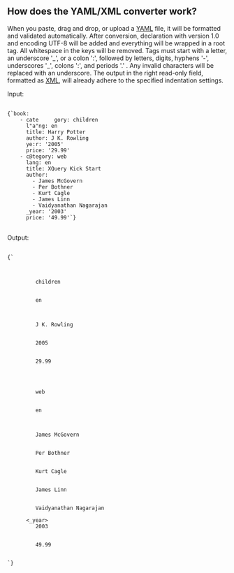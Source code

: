 ## How does the YAML/XML converter work?

When you paste, drag and drop, or upload a [YAML](/formatter/yaml#yamlAnchor) file, it will be formatted and validated automatically. After conversion, declaration with version 1.0
and encoding UTF-8 will be added and everything will be wrapped in a root tag. All whitespace in the keys will be removed. Tags must start with a letter, an underscore '\_', or a
colon ':', followed by letters, digits, hyphens '-', underscores '\_', colons ':', and periods '.' . Any invalid characters will be replaced with an underscore. The output in the
right read-only field, formatted as [XML](/formatter/xml#xmlAnchor), will already adhere to the specified indentation settings.

Input:

<pre>

<code class="language-yaml hljs">{`book:
    - cate     gory: children
      l"a"ng: en
      title: Harry Potter
      author: J K. Rowling
      ye:r: '2005'
      price: '29.99'
    - c@tegory: web
      lang: en
      title: XQuery Kick Start
      author:
        - James McGovern
        - Per Bothner
        - Kurt Cagle
        - James Linn
        - Vaidyanathan Nagarajan
      _year: '2003'
      price: '49.99'`}
</code>
</pre>

Output:

<pre>

<code class="language-xml hljs">{`<?xml version="1.0" encoding="UTF-8"?>
<root>
   <book>
      <category>
         children
      </category>
      <l_a_ng>
         en
      </l_a_ng>
      <title>
         Harry Potter
      </title>
      <author>
         J K. Rowling
      </author>
      <ye:r>
         2005
      </ye:r>
      <price>
         29.99
      </price>
   </book>
   <book>
      <c_tegory>
         web
      </c_tegory>
      <lang>
         en
      </lang>
      <title>
         XQuery Kick Start
      </title>
      <author>
         James McGovern
      </author>
      <author>
         Per Bothner
      </author>
      <author>
         Kurt Cagle
      </author>
      <author>
         James Linn
      </author>
      <author>
         Vaidyanathan Nagarajan
      </author>
      <_year>
         2003
      </_year>
      <price>
         49.99
      </price>
   </book>
</root>`}
</code>
</pre>
